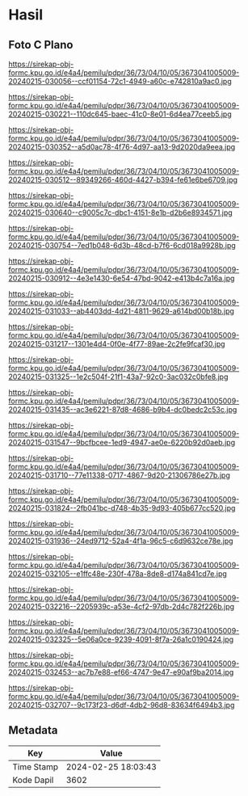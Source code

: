 # Hasil

## Foto C Plano

https://sirekap-obj-formc.kpu.go.id/e4a4/pemilu/pdpr/36/73/04/10/05/3673041005009-20240215-030056--ccf01154-72c1-4949-a60c-e742810a9ac0.jpg

https://sirekap-obj-formc.kpu.go.id/e4a4/pemilu/pdpr/36/73/04/10/05/3673041005009-20240215-030221--110dc645-baec-41c0-8e01-6d4ea77ceeb5.jpg

https://sirekap-obj-formc.kpu.go.id/e4a4/pemilu/pdpr/36/73/04/10/05/3673041005009-20240215-030352--a5d0ac78-4f76-4d97-aa13-9d2020da9eea.jpg

https://sirekap-obj-formc.kpu.go.id/e4a4/pemilu/pdpr/36/73/04/10/05/3673041005009-20240215-030512--89349266-460d-4427-b394-fe61e6be6709.jpg

https://sirekap-obj-formc.kpu.go.id/e4a4/pemilu/pdpr/36/73/04/10/05/3673041005009-20240215-030640--c9005c7c-dbc1-4151-8e1b-d2b6e8934571.jpg

https://sirekap-obj-formc.kpu.go.id/e4a4/pemilu/pdpr/36/73/04/10/05/3673041005009-20240215-030754--7ed1b048-6d3b-48cd-b7f6-6cd018a9928b.jpg

https://sirekap-obj-formc.kpu.go.id/e4a4/pemilu/pdpr/36/73/04/10/05/3673041005009-20240215-030912--4e3e1430-6e54-47bd-9042-e413b4c7a16a.jpg

https://sirekap-obj-formc.kpu.go.id/e4a4/pemilu/pdpr/36/73/04/10/05/3673041005009-20240215-031033--ab4403dd-4d21-4811-9629-a614bd00b18b.jpg

https://sirekap-obj-formc.kpu.go.id/e4a4/pemilu/pdpr/36/73/04/10/05/3673041005009-20240215-031217--1301e4d4-0f0e-4f77-89ae-2c2fe9fcaf30.jpg

https://sirekap-obj-formc.kpu.go.id/e4a4/pemilu/pdpr/36/73/04/10/05/3673041005009-20240215-031325--1e2c504f-21f1-43a7-92c0-3ac032c0bfe8.jpg

https://sirekap-obj-formc.kpu.go.id/e4a4/pemilu/pdpr/36/73/04/10/05/3673041005009-20240215-031435--ac3e6221-87d8-4686-b9b4-dc0bedc2c53c.jpg

https://sirekap-obj-formc.kpu.go.id/e4a4/pemilu/pdpr/36/73/04/10/05/3673041005009-20240215-031547--9bcfbcee-1ed9-4947-ae0e-6220b92d0aeb.jpg

https://sirekap-obj-formc.kpu.go.id/e4a4/pemilu/pdpr/36/73/04/10/05/3673041005009-20240215-031710--77e11338-0717-4867-9d20-21306786e27b.jpg

https://sirekap-obj-formc.kpu.go.id/e4a4/pemilu/pdpr/36/73/04/10/05/3673041005009-20240215-031824--2fb041bc-d748-4b35-9d93-405b677cc520.jpg

https://sirekap-obj-formc.kpu.go.id/e4a4/pemilu/pdpr/36/73/04/10/05/3673041005009-20240215-031936--24ed9712-52a4-4f1a-96c5-c6d9632ce78e.jpg

https://sirekap-obj-formc.kpu.go.id/e4a4/pemilu/pdpr/36/73/04/10/05/3673041005009-20240215-032105--e1ffc48e-230f-478a-8de8-d174a841cd7e.jpg

https://sirekap-obj-formc.kpu.go.id/e4a4/pemilu/pdpr/36/73/04/10/05/3673041005009-20240215-032216--2205939c-a53e-4cf2-97db-2d4c782f226b.jpg

https://sirekap-obj-formc.kpu.go.id/e4a4/pemilu/pdpr/36/73/04/10/05/3673041005009-20240215-032325--5e06a0ce-9239-4091-8f7a-26a1c0190424.jpg

https://sirekap-obj-formc.kpu.go.id/e4a4/pemilu/pdpr/36/73/04/10/05/3673041005009-20240215-032453--ac7b7e88-ef66-4747-9e47-e90af9ba2014.jpg

https://sirekap-obj-formc.kpu.go.id/e4a4/pemilu/pdpr/36/73/04/10/05/3673041005009-20240215-032707--9c173f23-d6df-4db2-96d8-83634f6494b3.jpg


## Metadata

| Key        | Value               |
| ---------- | ------------------- |
| Time Stamp | 2024-02-25 18:03:43 |
| Kode Dapil | 3602                |




